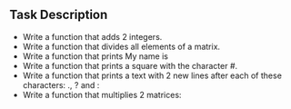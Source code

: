 ## Task Description
- Write a function that adds 2 integers.
- Write a function that divides all elements of a matrix.  
- Write a function that prints My name is <first name> <last name>  
- Write a function that prints a square with the character #.
- Write a function that prints a text with 2 new lines after each of these characters: ., ? and :
- Write a function that multiplies 2 matrices:
